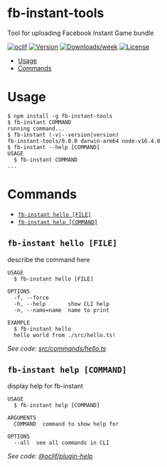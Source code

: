 fb-instant-tools
================

Tool for uploading Facebook Instant Game bundle

[![oclif](https://img.shields.io/badge/cli-oclif-brightgreen.svg)](https://oclif.io)
[![Version](https://img.shields.io/npm/v/fb-instant-tools.svg)](https://npmjs.org/package/fb-instant-tools)
[![Downloads/week](https://img.shields.io/npm/dw/fb-instant-tools.svg)](https://npmjs.org/package/fb-instant-tools)
[![License](https://img.shields.io/npm/l/fb-instant-tools.svg)](https://github.com/alex-slv4/fb-instant-tools/blob/master/package.json)

<!-- toc -->
* [Usage](#usage)
* [Commands](#commands)
<!-- tocstop -->
# Usage
<!-- usage -->
```sh-session
$ npm install -g fb-instant-tools
$ fb-instant COMMAND
running command...
$ fb-instant (-v|--version|version)
fb-instant-tools/0.0.0 darwin-arm64 node-v16.4.0
$ fb-instant --help [COMMAND]
USAGE
  $ fb-instant COMMAND
...
```
<!-- usagestop -->
# Commands
<!-- commands -->
* [`fb-instant hello [FILE]`](#fb-instant-hello-file)
* [`fb-instant help [COMMAND]`](#fb-instant-help-command)

## `fb-instant hello [FILE]`

describe the command here

```
USAGE
  $ fb-instant hello [FILE]

OPTIONS
  -f, --force
  -h, --help       show CLI help
  -n, --name=name  name to print

EXAMPLE
  $ fb-instant hello
  hello world from ./src/hello.ts!
```

_See code: [src/commands/hello.ts](https://github.com/alex-slv4/fb-instant-tools/blob/v0.0.0/src/commands/hello.ts)_

## `fb-instant help [COMMAND]`

display help for fb-instant

```
USAGE
  $ fb-instant help [COMMAND]

ARGUMENTS
  COMMAND  command to show help for

OPTIONS
  --all  see all commands in CLI
```

_See code: [@oclif/plugin-help](https://github.com/oclif/plugin-help/blob/v3.2.2/src/commands/help.ts)_
<!-- commandsstop -->
